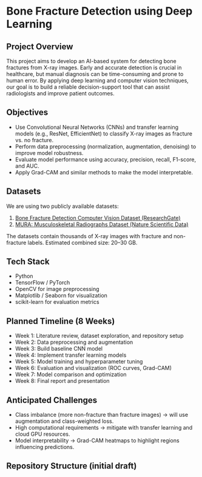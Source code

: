 # Bone Fracture Detection using Deep Learning

## Project Overview
This project aims to develop an AI-based system for detecting bone fractures from X-ray images. Early and accurate detection is crucial in healthcare, but manual diagnosis can be time-consuming and prone to human error. By applying deep learning and computer vision techniques, our goal is to build a reliable decision-support tool that can assist radiologists and improve patient outcomes.

## Objectives
- Use Convolutional Neural Networks (CNNs) and transfer learning models (e.g., ResNet, EfficientNet) to classify X-ray images as fracture vs. no fracture.  
- Perform data preprocessing (normalization, augmentation, denoising) to improve model robustness.  
- Evaluate model performance using accuracy, precision, recall, F1-score, and AUC.  
- Apply Grad-CAM and similar methods to make the model interpretable.  

## Datasets
We are using two publicly available datasets:  
1. [Bone Fracture Detection Computer Vision Dataset (ResearchGate)](https://www.researchgate.net/publication/382268240_Bone_Fracture_Detection_Computer_Vision_Project)  
2. [MURA: Musculoskeletal Radiographs Dataset (Nature Scientific Data)](https://www.nature.com/articles/s41597-023-02432-4)  

The datasets contain thousands of X-ray images with fracture and non-fracture labels. Estimated combined size: 20–30 GB.  

## Tech Stack
- Python  
- TensorFlow / PyTorch  
- OpenCV for image preprocessing  
- Matplotlib / Seaborn for visualization  
- scikit-learn for evaluation metrics  

## Planned Timeline (8 Weeks)
- Week 1: Literature review, dataset exploration, and repository setup  
- Week 2: Data preprocessing and augmentation  
- Week 3: Build baseline CNN model  
- Week 4: Implement transfer learning models  
- Week 5: Model training and hyperparameter tuning  
- Week 6: Evaluation and visualization (ROC curves, Grad-CAM)  
- Week 7: Model comparison and optimization  
- Week 8: Final report and presentation  

## Anticipated Challenges
- Class imbalance (more non-fracture than fracture images) → will use augmentation and class-weighted loss.  
- High computational requirements → mitigate with transfer learning and cloud GPU resources.  
- Model interpretability → Grad-CAM heatmaps to highlight regions influencing predictions.  

## Repository Structure (initial draft)
